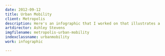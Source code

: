 ```yaml
---
date: 2012-09-12
title: Urban Mobility
client: Metropolis
description: Here's an infographic that I worked on that illustrates a day in the life of someone participating in BMW's Urban Mobility program.
artdirector: Ashley Stevens
imgfilename: metropolis-urban-mobility
indexclassname: urbanmobility
work: infographic

---
```


<img srcset="/img/metropolis-urban-mobility-1x.png 1x, /img/metropolis-urban-mobility-2x.png 2x">
<img srcset="/img/metropolis-urban-mobility-situ1-1x.png 1x, /img/metropolis-urban-mobility-situ1-2x.png 2x">
<img srcset="/img/metropolis-urban-mobility-situ2-1x.png 1x, /img/metropolis-urban-mobility-situ2-2x.png 2x">
